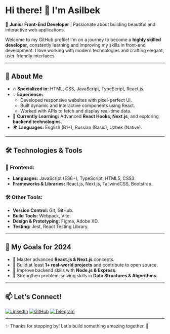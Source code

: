 # Hi there! 👋 I'm Asilbek

🚀 **Junior Front-End Developer** | Passionate about building beautiful and interactive web applications.

Welcome to my GitHub profile! I'm on a journey to become a **highly skilled developer**, constantly learning and improving my skills in front-end development. I love working with modern technologies and crafting elegant, user-friendly interfaces.

---

## 📌 About Me

- 🔥 **Specialized in:** HTML, CSS, JavaScript, TypeScript, React.js.
- 💡 **Experience:** 
  - Developed responsive websites with pixel-perfect UI.
  - Built dynamic and interactive components using React.
  - Worked with APIs to fetch and display real-time data.
- 🚀 **Currently Learning:** Advanced **React Hooks, Next.js**, and exploring **backend technologies**.
- 🌍 **Languages:** English (B1+), Russian (Basic), Uzbek (Native).

---

## 🛠 Technologies & Tools

### 🎨 Frontend:
- **Languages:** JavaScript (ES6+), TypeScript, HTML5, CSS3.
- **Frameworks & Libraries:** React.js, Next.js, TailwindCSS, Bootstrap.

### 🛠 Other Tools:
- **Version Control:** Git, GitHub.
- **Build Tools:** Webpack, Vite.
- **Design & Prototyping:** Figma, Adobe XD.
- **Testing:** Jest, React Testing Library.

---

## 🚀 My Goals for 2024
- 🔹 Master advanced **React.js & Next.js** concepts.
- 🔹 Build at least **1+ real-world projects** and contribute to open source.
- 🔹 Improve backend skills with **Node.js & Express**.
- 🔹 Strengthen problem-solving skills in **Data Structures & Algorithms**.

---

## 📫 Let's Connect!

[![LinkedIn](https://img.shields.io/badge/LinkedIn-0077B5?style=for-the-badge&logo=linkedin&logoColor=white)](https://www.linkedin.com/in/asilbek-ahmadjonov)
[![GitHub](https://img.shields.io/badge/GitHub-181717?style=for-the-badge&logo=github&logoColor=white)](https://github.com/Ahmadjonov004)
[![Telegram](https://img.shields.io/badge/Telegram-26A5E4?style=for-the-badge&logo=telegram&logoColor=white)](https://t.me/ahmadjonov004)

---

✨ Thanks for stopping by! Let's build something amazing together. 🚀
